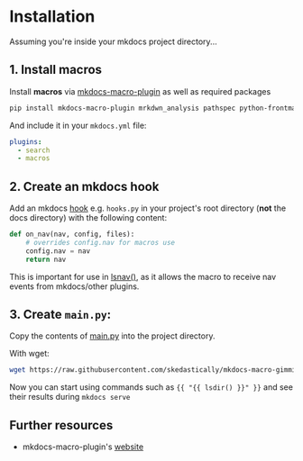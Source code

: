 # Installation

Assuming you're inside your mkdocs project directory...

## 1. Install macros

Install **macros** via [mkdocs-macro-plugin](https://mkdocs-macros-plugin.readthedocs.io/en/latest/#installation) as well as required packages

```bash
pip install mkdocs-macro-plugin mrkdwn_analysis pathspec python-frontmatter
```

And include it in your `mkdocs.yml` file:

```yml
plugins:
  - search
  - macros
```

## 2. Create an mkdocs hook

Add an mkdocs [hook](https://www.mkdocs.org/user-guide/configuration/#hooks) e.g. `hooks.py` in your project's root directory (**not** the docs directory) with the following content:
   
```python title="hooks.py"
def on_nav(nav, config, files):
    # overrides config.nav for macros use
    config.nav = nav
    return nav
```

This is important for use in [lsnav()](macros-reference/lsnav.md), as it allows the macro to receive nav events from mkdocs/other plugins.

## 3. Create `main.py`:

Copy the contents of [main.py](https://github.com/skedastically/mkdocs-macro-gimmicks/blob/main/main.py) into the project directory.

With wget:

```bash
wget https://raw.githubusercontent.com/skedastically/mkdocs-macro-gimmicks/main/main.py
```

Now you can start using commands such as `{{ "{{ lsdir() }}" }}` and see their results during `mkdocs serve`

## Further resources

- mkdocs-macro-plugin's [website](https://mkdocs-macros-plugin.readthedocs.io/en/latest/)
